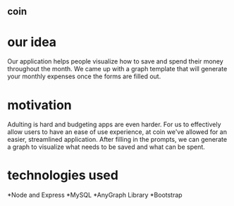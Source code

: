 ## coin

# our idea 
Our application helps people visualize how to save and spend their money throughout the month. 
We came up with a graph template that will generate your monthly expenses once the forms are filled out.

# motivation 
Adulting is hard and budgeting apps are even harder. For us to effectively allow users to have an ease of use experience, 
at coin we've allowed for an easier, streamlined application. After filling in the prompts, 
we can generate a graph to visualize what needs to be saved and what can be spent.

# technologies used
*Node and Express
*MySQL
*AnyGraph Library
*Bootstrap
